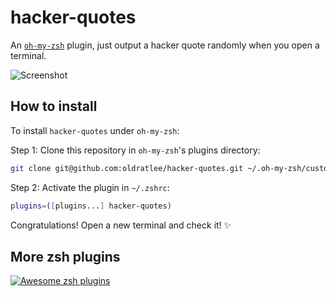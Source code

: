 hacker-quotes
============================

An [`oh-my-zsh`](https://github.com/robbyrussell/oh-my-zsh) plugin, just output a hacker quote randomly when you open a terminal.

![Screenshot](images/preview.png)

How to install
--------------

To install `hacker-quotes` under `oh-my-zsh`:

Step 1: Clone this repository in `oh-my-zsh`'s plugins directory:

```bash
git clone git@github.com:oldratlee/hacker-quotes.git ~/.oh-my-zsh/custom/plugins/hacker-quotes
```

Step 2: Activate the plugin in `~/.zshrc`:

```bash
plugins=([plugins...] hacker-quotes)
```

Congratulations! Open a new terminal and check it! :sparkles:

More zsh plugins
--------------------

[![Awesome zsh plugins](https://cdn.rawgit.com/sindresorhus/awesome/d7305f38d29fed78fa85652e3a63e154dd8e8829/media/badge.svg)](https://github.com/unixorn/awesome-zsh-plugins)
